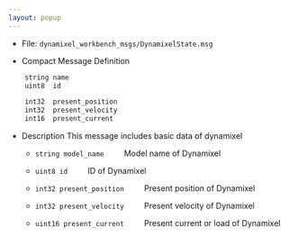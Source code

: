 ```yaml
---
layout: popup
---
```


- File: `dynamixel_workbench_msgs/DynamixelState.msg`

- Compact Message Definition
```c
    string name
    uint8  id

    int32  present_position
    int32  present_velocity
    int16  present_current
```

- Description
This message includes basic data of dynamixel

  - `string model_name`
&emsp;&emsp; Model name of Dynamixel

  - `uint8 id`
&emsp;&emsp; ID of Dynamixel

  - `int32 present_position`
&emsp;&emsp; Present position of Dynamixel

  - `int32 present_velocity`
&emsp;&emsp; Present velocity of Dynamixel

  - `uint16 present_current`
&emsp;&emsp; Present current or load of Dynamixel